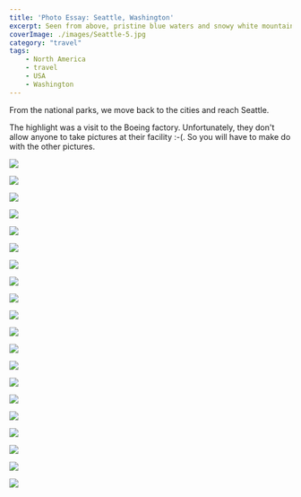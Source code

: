 ```yaml
---
title: 'Photo Essay: Seattle, Washington'
excerpt: Seen from above, pristine blue waters and snowy white mountains surround the downtown's metallic skyscrapers, earning Seattle its nickname, The Emerald City
coverImage: ./images/Seattle-5.jpg
category: "travel"
tags:
    - North America
    - travel
    - USA
    - Washington
---
```


From the national parks, we move back to the cities and reach Seattle.

The highlight was a visit to the Boeing factory. Unfortunately, they don't allow anyone to take pictures at their facility :-(. So you will have to make do with the other pictures.

![](./images/Seattle-1.jpg)

![](./images/Seattle-2.jpg)

![](./images/Seattle-3.jpg)

![](./images/Seattle-4.jpg)

![](./images/Seattle-5.jpg)

![](./images/Seattle-6.jpg)

![](./images/Seattle-7.jpg)

![](./images/Seattle-8.jpg)

![](./images/Seattle-9.jpg)

![](./images/Seattle-10.jpg)

![](./images/Seattle-11.jpg)

![](./images/Seattle-12.jpg)

![](./images/Seattle-13.jpg)

![](./images/Seattle-14.jpg)

![](./images/Seattle-15.jpg)

![](./images/Seattle-16.jpg)

![](./images/Seattle-17.jpg)

![](./images/Seattle-18.jpg)

![](./images/Seattle-19.jpg)

![](./images/Seattle-20.jpg)
